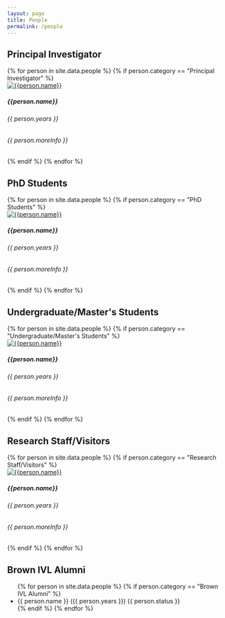 ```yaml
---
layout: page
title: People
permalink: /people
---
```


## Principal Investigator

<div class="row people-category">
    {% for person in site.data.people %}
        {% if person.category == "Principal Investigator" %}
        <div class="person-item">
            <a href="{{person.link}}" target="_blank">
                <img class="img-fluid" src="assets/{{ person.imgPath }}" alt="{{person.name}}">
            </a>
            <div class="card-body">
                <h5 class="card-title">{{person.name}}</h5>
                <div class="card-text"> 
                    <h6>{{ person.years }} </h6>
                    <h6>{{ person.moreInfo }} </h6>
                </div>
            </div>
        </div>
        {% endif %}
    {% endfor %}
</div>

<!-- <div class="people-category">
    {% for person in site.data.people %}
        {% if person.category == "Principal Investigator" %}
        <div class="row pi-about">
            <div class="col-sm pi-image">
                <a href="{{person.link}}" target="_blank">
                    <img class="img-fluid" src="assets/{{ person.imgPath }}" alt="{{person.name}}">
                </a>
            </div>
            <div class="col-sm pi-body">
                <h3>{{person.name}}</h3>
                <h5>{{ person.years }} </h5>
                <h5 class="bio">
                    I am an assistant professor in the <a href="https://cs.brown.edu/">Department of Computer Science</a> at Brown University. My research is in <b>3D computer vision and machine learning</b>. Specifically, I am interested in 3D spatiotemporal visual understanding of human physical interactions. I build methods for <a href="https://vcai.mpi-inf.mpg.de/projects/VNect/"> human-centric</a>, <a href="https://geometry.stanford.edu/projects/NOCS_CVPR2019/"> object-centric</a>, and <a href="https://storage.googleapis.com/pirk.io/index.html"> interaction-centric </a> understanding of our world from videos and images.
                </h5>
            </div>
        </div>
        {% endif %}
    {% endfor %}
</div> -->

## PhD Students

<div class="row people-category">
    {% for person in site.data.people %}
        {% if person.category == "PhD Students" %}
        <div class="person-item">
            <a href="{{person.link}}" target="_blank">
                <img class="card-img-top img-fluid" src="assets/{{ person.imgPath }}" alt="{{person.name}}">
            </a>
            <div class="card-body">
                <h5 class="card-title">{{person.name}}</h5>
                <div class="card-text"> 
                    <h6>{{ person.years }} </h6>
                    <h6>{{ person.moreInfo }} </h6>
                </div>
            </div>
        </div>
        {% endif %}
    {% endfor %}
</div>

## Undergraduate/Master's Students

<div class="row people-category">
    {% for person in site.data.people %}
        {% if person.category == "Undergraduate/Master's Students" %}
        <div class="person-item">
            <a href="{{person.link}}" target="_blank">
                <img class="card-img-top img-fluid" src="assets/{{ person.imgPath }}" alt="{{person.name}}">
            </a>
            <div class="card-body">
                <h5 class="card-title">{{person.name}}</h5>
                <div class="card-text"> 
                    <h6>{{ person.years }} </h6>
                    <h6>{{ person.moreInfo }} </h6>
                </div>
            </div>
        </div>
        {% endif %}
    {% endfor %}
</div>

## Research Staff/Visitors

<div class="row people-category">
    {% for person in site.data.people %}
        {% if person.category == "Research Staff/Visitors" %}
        <div class="person-item">
            <a href="{{person.link}}" target="_blank">
                <img class="card-img-top img-fluid" src="assets/{{ person.imgPath }}" alt="{{person.name}}">
            </a>
            <div class="card-body">
                <h5 class="card-title">{{person.name}}</h5>
                <div class="card-text"> 
                    <h6>{{ person.years }} </h6>
                    <h6>{{ person.moreInfo }} </h6>
                </div>
            </div>
        </div>
        {% endif %}
    {% endfor %}
</div>

## Brown IVL Alumni

<ul>
    {% for person in site.data.people %} 
        {% if person.category == "Brown IVL Alumni" %}
        <li>
            {{ person.name }}
            ({{ person.years }}) 
            {{ person.status }}
        </li>
        {% endif %}
    {% endfor %}
</ul>

<!-- TODO: style items -->
